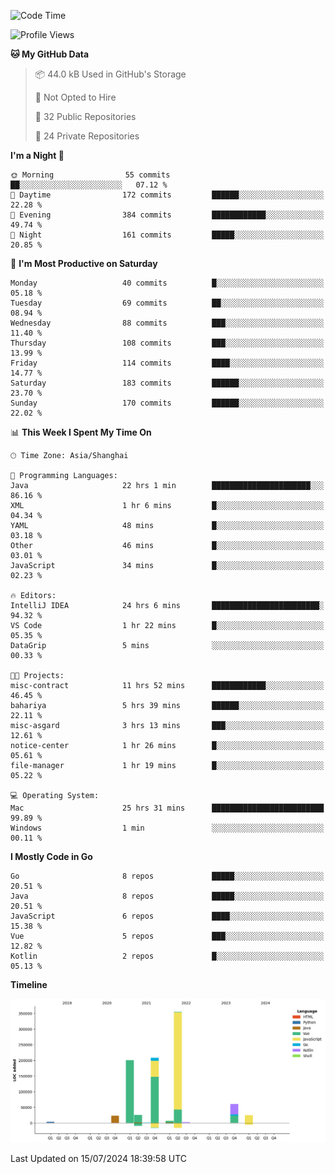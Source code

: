 <!--START_SECTION:waka-->
![Code Time](http://img.shields.io/badge/Code%20Time-2%2C522%20hrs%2059%20mins-blue)

![Profile Views](http://img.shields.io/badge/Profile%20Views-0-blue)

**🐱 My GitHub Data** 

> 📦 44.0 kB Used in GitHub's Storage 
 > 
> 🚫 Not Opted to Hire
 > 
> 📜 32 Public Repositories 
 > 
> 🔑 24 Private Repositories 
 > 
**I'm a Night 🦉** 

```text
🌞 Morning                55 commits          ██░░░░░░░░░░░░░░░░░░░░░░░   07.12 % 
🌆 Daytime                172 commits         ██████░░░░░░░░░░░░░░░░░░░   22.28 % 
🌃 Evening                384 commits         ████████████░░░░░░░░░░░░░   49.74 % 
🌙 Night                  161 commits         █████░░░░░░░░░░░░░░░░░░░░   20.85 % 
```
📅 **I'm Most Productive on Saturday** 

```text
Monday                   40 commits          █░░░░░░░░░░░░░░░░░░░░░░░░   05.18 % 
Tuesday                  69 commits          ██░░░░░░░░░░░░░░░░░░░░░░░   08.94 % 
Wednesday                88 commits          ███░░░░░░░░░░░░░░░░░░░░░░   11.40 % 
Thursday                 108 commits         ███░░░░░░░░░░░░░░░░░░░░░░   13.99 % 
Friday                   114 commits         ████░░░░░░░░░░░░░░░░░░░░░   14.77 % 
Saturday                 183 commits         ██████░░░░░░░░░░░░░░░░░░░   23.70 % 
Sunday                   170 commits         ██████░░░░░░░░░░░░░░░░░░░   22.02 % 
```


📊 **This Week I Spent My Time On** 

```text
🕑︎ Time Zone: Asia/Shanghai

💬 Programming Languages: 
Java                     22 hrs 1 min        ██████████████████████░░░   86.16 % 
XML                      1 hr 6 mins         █░░░░░░░░░░░░░░░░░░░░░░░░   04.34 % 
YAML                     48 mins             █░░░░░░░░░░░░░░░░░░░░░░░░   03.18 % 
Other                    46 mins             █░░░░░░░░░░░░░░░░░░░░░░░░   03.01 % 
JavaScript               34 mins             █░░░░░░░░░░░░░░░░░░░░░░░░   02.23 % 

🔥 Editors: 
IntelliJ IDEA            24 hrs 6 mins       ████████████████████████░   94.32 % 
VS Code                  1 hr 22 mins        █░░░░░░░░░░░░░░░░░░░░░░░░   05.35 % 
DataGrip                 5 mins              ░░░░░░░░░░░░░░░░░░░░░░░░░   00.33 % 

🐱‍💻 Projects: 
misc-contract            11 hrs 52 mins      ████████████░░░░░░░░░░░░░   46.45 % 
bahariya                 5 hrs 39 mins       ██████░░░░░░░░░░░░░░░░░░░   22.11 % 
misc-asgard              3 hrs 13 mins       ███░░░░░░░░░░░░░░░░░░░░░░   12.61 % 
notice-center            1 hr 26 mins        █░░░░░░░░░░░░░░░░░░░░░░░░   05.61 % 
file-manager             1 hr 19 mins        █░░░░░░░░░░░░░░░░░░░░░░░░   05.22 % 

💻 Operating System: 
Mac                      25 hrs 31 mins      █████████████████████████   99.89 % 
Windows                  1 min               ░░░░░░░░░░░░░░░░░░░░░░░░░   00.11 % 
```

**I Mostly Code in Go** 

```text
Go                       8 repos             █████░░░░░░░░░░░░░░░░░░░░   20.51 % 
Java                     8 repos             █████░░░░░░░░░░░░░░░░░░░░   20.51 % 
JavaScript               6 repos             ████░░░░░░░░░░░░░░░░░░░░░   15.38 % 
Vue                      5 repos             ███░░░░░░░░░░░░░░░░░░░░░░   12.82 % 
Kotlin                   2 repos             █░░░░░░░░░░░░░░░░░░░░░░░░   05.13 % 
```



**Timeline**

![Lines of Code chart](https://raw.githubusercontent.com/youtiaoguagua/youtiaoguagua/master/assets/bar_graph.png)


 Last Updated on 15/07/2024 18:39:58 UTC
<!--END_SECTION:waka-->
